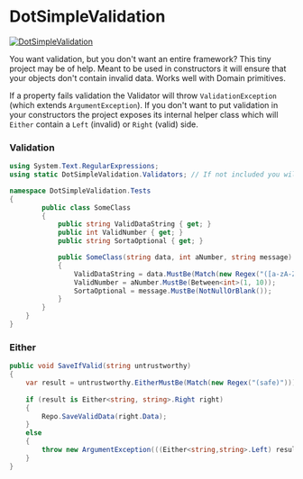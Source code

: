 # DotSimpleValidation
[![DotSimpleValidation](https://img.shields.io/nuget/v/DotSimpleValidation )](https://www.nuget.org/packages/DotSimpleValidation/)

You want validation, but you don't want an entire framework? This tiny project may be of help.
Meant to be used in constructors it will ensure that your objects don't contain invalid data. 
Works well with Domain primitives.

If a property fails validation the Validator will throw `ValidationException` (which extends `ArgumentException`). If you don't want to put validation in your constructors the project exposes its internal helper class which will `Either` contain a `Left` (invalid) or `Right` (valid) side. 

### Validation
```C#
using System.Text.RegularExpressions;
using static DotSimpleValidation.Validators; // If not included you will have to use Validators.{Validator}(...)

namespace DotSimpleValidation.Tests
{
        public class SomeClass
        {
            public string ValidDataString { get; }
            public int ValidNumber { get; }
            public string SortaOptional { get; }

            public SomeClass(string data, int aNumber, string message)
            {
                ValidDataString = data.MustBe(Match(new Regex("([a-zA-Z0-9])")));
                ValidNumber = aNumber.MustBe(Between<int>(1, 10));
                SortaOptional = message.MustBe(NotNullOrBlank());
            }
        }
    }
}
```
### Either
```C#
public void SaveIfValid(string untrustworthy)
{
    var result = untrustworthy.EitherMustBe(Match(new Regex("(safe)")));
                    
    if (result is Either<string, string>.Right right)
    {
        Repo.SaveValidData(right.Data);
    }
    else
    {
        throw new ArgumentException(((Either<string,string>.Left) result).Error);    
    } 
}
```
